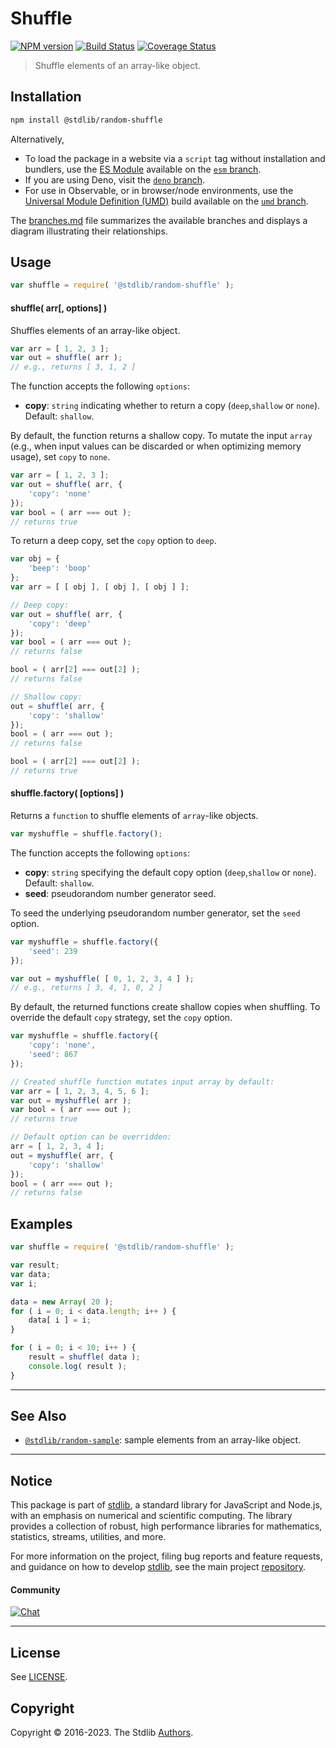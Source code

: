 <!--

@license Apache-2.0

Copyright (c) 2018 The Stdlib Authors.

Licensed under the Apache License, Version 2.0 (the "License");
you may not use this file except in compliance with the License.
You may obtain a copy of the License at

   http://www.apache.org/licenses/LICENSE-2.0

Unless required by applicable law or agreed to in writing, software
distributed under the License is distributed on an "AS IS" BASIS,
WITHOUT WARRANTIES OR CONDITIONS OF ANY KIND, either express or implied.
See the License for the specific language governing permissions and
limitations under the License.

-->

# Shuffle

[![NPM version][npm-image]][npm-url] [![Build Status][test-image]][test-url] [![Coverage Status][coverage-image]][coverage-url] <!-- [![dependencies][dependencies-image]][dependencies-url] -->

> Shuffle elements of an array-like object.

<section class="intro">

</section>

<!-- /.intro -->

<section class="installation">

## Installation

```bash
npm install @stdlib/random-shuffle
```

Alternatively,

-   To load the package in a website via a `script` tag without installation and bundlers, use the [ES Module][es-module] available on the [`esm` branch][esm-url].
-   If you are using Deno, visit the [`deno` branch][deno-url].
-   For use in Observable, or in browser/node environments, use the [Universal Module Definition (UMD)][umd] build available on the [`umd` branch][umd-url].

The [branches.md][branches-url] file summarizes the available branches and displays a diagram illustrating their relationships.

</section>

<section class="usage">

## Usage

```javascript
var shuffle = require( '@stdlib/random-shuffle' );
```

#### shuffle( arr\[, options] )

Shuffles elements of an array-like object.

```javascript
var arr = [ 1, 2, 3 ];
var out = shuffle( arr );
// e.g., returns [ 3, 1, 2 ]
```

The function accepts the following `options`:

-   **copy**: `string` indicating whether to return a copy (`deep`,`shallow` or `none`). Default: `shallow`.

By default, the function returns a shallow copy. To mutate the input `array` (e.g., when input values can be discarded or when optimizing memory usage), set `copy` to `none`.

```javascript
var arr = [ 1, 2, 3 ];
var out = shuffle( arr, {
    'copy': 'none'
});
var bool = ( arr === out );
// returns true
```

To return a deep copy, set the `copy` option to `deep`.

```javascript
var obj = {
    'beep': 'boop'
};
var arr = [ [ obj ], [ obj ], [ obj ] ];

// Deep copy:
var out = shuffle( arr, {
    'copy': 'deep'
});
var bool = ( arr === out );
// returns false

bool = ( arr[2] === out[2] );
// returns false

// Shallow copy:
out = shuffle( arr, {
    'copy': 'shallow'
});
bool = ( arr === out );
// returns false

bool = ( arr[2] === out[2] );
// returns true
```

#### shuffle.factory( \[options] )

Returns a `function` to shuffle elements of `array`-like objects.

```javascript
var myshuffle = shuffle.factory();
```

The function accepts the following `options`:

-   **copy**: `string` specifying the default copy option (`deep`,`shallow` or `none`). Default: `shallow`.
-   **seed**: pseudorandom number generator seed.

To seed the underlying pseudorandom number generator, set the `seed` option.

```javascript
var myshuffle = shuffle.factory({
    'seed': 239
});

var out = myshuffle( [ 0, 1, 2, 3, 4 ] );
// e.g., returns [ 3, 4, 1, 0, 2 ]
```

By default, the returned functions create shallow copies when shuffling. To override the default `copy` strategy, set the `copy` option.

```javascript
var myshuffle = shuffle.factory({
    'copy': 'none',
    'seed': 867
});

// Created shuffle function mutates input array by default:
var arr = [ 1, 2, 3, 4, 5, 6 ];
var out = myshuffle( arr );
var bool = ( arr === out );
// returns true

// Default option can be overridden:
arr = [ 1, 2, 3, 4 ];
out = myshuffle( arr, {
    'copy': 'shallow'
});
bool = ( arr === out );
// returns false
```

</section>

<!-- /.usage -->

<section class="examples">

## Examples

<!-- eslint no-undef: "error" -->

```javascript
var shuffle = require( '@stdlib/random-shuffle' );

var result;
var data;
var i;

data = new Array( 20 );
for ( i = 0; i < data.length; i++ ) {
    data[ i ] = i;
}

for ( i = 0; i < 10; i++ ) {
    result = shuffle( data );
    console.log( result );
}
```

</section>

<!-- /.examples -->

<!-- Section for related `stdlib` packages. Do not manually edit this section, as it is automatically populated. -->

<section class="related">

* * *

## See Also

-   <span class="package-name">[`@stdlib/random-sample`][@stdlib/random/sample]</span><span class="delimiter">: </span><span class="description">sample elements from an array-like object.</span>

</section>

<!-- /.related -->

<!-- Section for all links. Make sure to keep an empty line after the `section` element and another before the `/section` close. -->


<section class="main-repo" >

* * *

## Notice

This package is part of [stdlib][stdlib], a standard library for JavaScript and Node.js, with an emphasis on numerical and scientific computing. The library provides a collection of robust, high performance libraries for mathematics, statistics, streams, utilities, and more.

For more information on the project, filing bug reports and feature requests, and guidance on how to develop [stdlib][stdlib], see the main project [repository][stdlib].

#### Community

[![Chat][chat-image]][chat-url]

---

## License

See [LICENSE][stdlib-license].


## Copyright

Copyright &copy; 2016-2023. The Stdlib [Authors][stdlib-authors].

</section>

<!-- /.stdlib -->

<!-- Section for all links. Make sure to keep an empty line after the `section` element and another before the `/section` close. -->

<section class="links">

[npm-image]: http://img.shields.io/npm/v/@stdlib/random-shuffle.svg
[npm-url]: https://npmjs.org/package/@stdlib/random-shuffle

[test-image]: https://github.com/stdlib-js/random-shuffle/actions/workflows/test.yml/badge.svg?branch=main
[test-url]: https://github.com/stdlib-js/random-shuffle/actions/workflows/test.yml?query=branch:main

[coverage-image]: https://img.shields.io/codecov/c/github/stdlib-js/random-shuffle/main.svg
[coverage-url]: https://codecov.io/github/stdlib-js/random-shuffle?branch=main

<!--

[dependencies-image]: https://img.shields.io/david/stdlib-js/random-shuffle.svg
[dependencies-url]: https://david-dm.org/stdlib-js/random-shuffle/main

-->

[chat-image]: https://img.shields.io/gitter/room/stdlib-js/stdlib.svg
[chat-url]: https://app.gitter.im/#/room/#stdlib-js_stdlib:gitter.im

[stdlib]: https://github.com/stdlib-js/stdlib

[stdlib-authors]: https://github.com/stdlib-js/stdlib/graphs/contributors

[umd]: https://github.com/umdjs/umd
[es-module]: https://developer.mozilla.org/en-US/docs/Web/JavaScript/Guide/Modules

[deno-url]: https://github.com/stdlib-js/random-shuffle/tree/deno
[umd-url]: https://github.com/stdlib-js/random-shuffle/tree/umd
[esm-url]: https://github.com/stdlib-js/random-shuffle/tree/esm
[branches-url]: https://github.com/stdlib-js/random-shuffle/blob/main/branches.md

[stdlib-license]: https://raw.githubusercontent.com/stdlib-js/random-shuffle/main/LICENSE

<!-- <related-links> -->

[@stdlib/random/sample]: https://github.com/stdlib-js/random-sample

<!-- </related-links> -->

</section>

<!-- /.links -->
